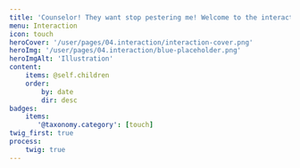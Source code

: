 ```yaml
---
title: 'Counselor! They want stop pestering me! Welcome to the interaction manual.'
menu: Interaction
icon: touch
heroCover: '/user/pages/04.interaction/interaction-cover.png'
heroImg: '/user/pages/04.interaction/blue-placeholder.png'
heroImgAlt: 'Illustration'
content:
    items: @self.children
    order:
        by: date
        dir: desc
badges:
    items:
       '@taxonomy.category': [touch]
twig_first: true
process:
    twig: true
---
```

